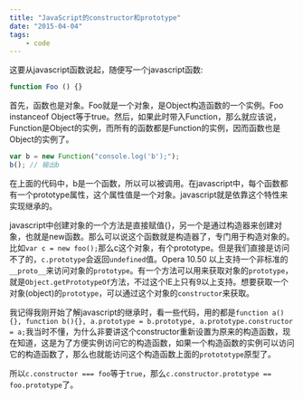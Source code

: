 ```yaml
---
title: "JavaScript的constructor和prototype"
date: "2015-04-04"
tags:
    - code
---
```


这要从javascript函数说起，随便写一个javascript函数:

```javascript
function Foo () {}
```

首先，函数也是对象。Foo就是一个对象，是Object构造函数的一个实例。Foo instanceof Object等于true。然后，如果此时带入Function，那么就应该说，Function是Object的实例，而所有的函数都是Function的实例，因而函数也是Object的实例了。

```javascript
var b = new Function("console.log('b');");
b(); // 输出b
```

在上面的代码中，b是一个函数，所以可以被调用。在javascript中，每个函数都有一个prototype属性，这个属性值是一个对象。javascript就是依靠这个特性来实现继承的。

javascript中创建对象的一个方法是直接赋值{}，另一个是通过构造器来创建对象，也就是new函数。那么可以说这个函数就是构造器了，专门用于构造对象的。比如`var c = new foo();`那么c这个对象，有个prototype。但是我们直接是访问不了的，`c.prototype`会返回`undefined`值。Opera 10.50 以上支持一个非标准的`__proto__`来访问对象的`prototype`。有一个方法可以用来获取对象的`prototype`，就是`Object.getPrototypeOf`方法，不过这个IE上只有9以上支持。想要获取一个对象(object)的`prototype`，可以通过这个对象的`constructor`来获取。

我记得我刚开始了解javascript的继承时，看一些代码，用的都是`function a(){}, function b(){}, a.prototype = b.prototype, a.prototype.constructor = a;`我当时不懂，为什么非要讲这个constructor重新设置为原来的构造函数，现在知道，这是为了方便实例访问它的构造函数，如果一个构造函数的实例可以访问它的构造函数了，那么也就能访问这个构造函数上面的`protototype`原型了。

所以`c.constructor === foo`等于`true`，那么`c.constructor.prototype == foo.prototype`了。
